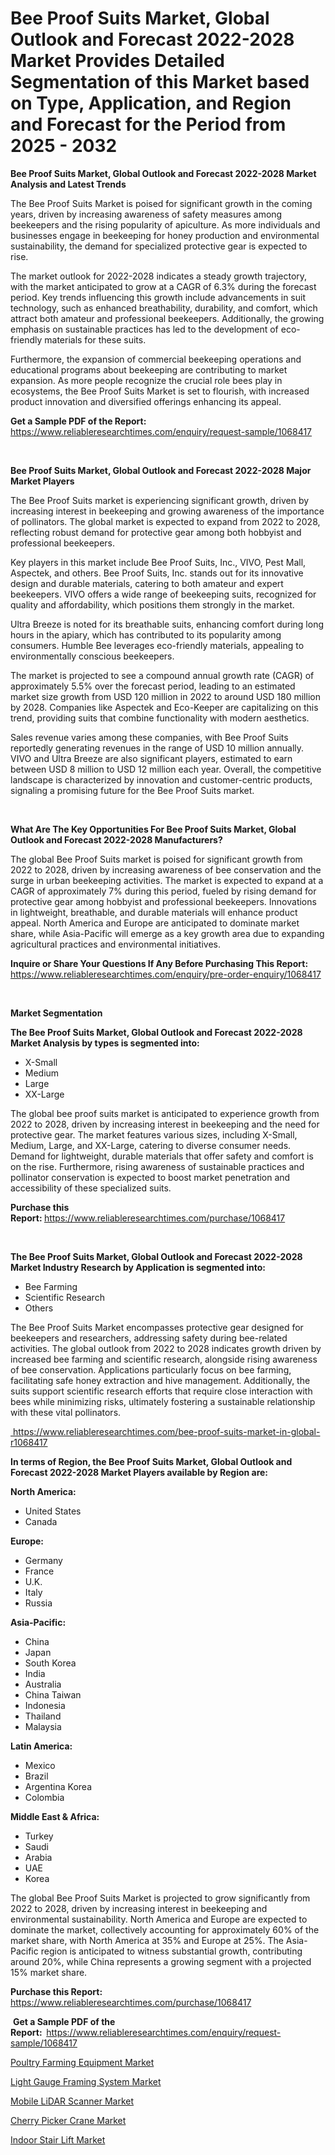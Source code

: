 <p><h1>Bee Proof Suits Market, Global Outlook and Forecast 2022-2028 Market Provides Detailed Segmentation of this Market based on Type, Application, and Region and Forecast for the Period from 2025 - 2032</h1></p><p><strong>Bee Proof Suits Market, Global Outlook and Forecast 2022-2028 Market Analysis and Latest Trends</strong></p>
<p><p>The Bee Proof Suits Market is poised for significant growth in the coming years, driven by increasing awareness of safety measures among beekeepers and the rising popularity of apiculture. As more individuals and businesses engage in beekeeping for honey production and environmental sustainability, the demand for specialized protective gear is expected to rise. </p><p>The market outlook for 2022-2028 indicates a steady growth trajectory, with the market anticipated to grow at a CAGR of 6.3% during the forecast period. Key trends influencing this growth include advancements in suit technology, such as enhanced breathability, durability, and comfort, which attract both amateur and professional beekeepers. Additionally, the growing emphasis on sustainable practices has led to the development of eco-friendly materials for these suits. </p><p>Furthermore, the expansion of commercial beekeeping operations and educational programs about beekeeping are contributing to market expansion. As more people recognize the crucial role bees play in ecosystems, the Bee Proof Suits Market is set to flourish, with increased product innovation and diversified offerings enhancing its appeal.</p></p>
<p><strong>Get a Sample PDF of the Report:&nbsp;</strong> <a href="https://www.reliableresearchtimes.com/enquiry/request-sample/1068417?utm_campaign=3346&utm_medium=2&utm_source=Github&utm_content=ia&utm_term=21032025&utm_id=bee-proof-suits-market-global-outlook-and-forecast-2022-2028">https://www.reliableresearchtimes.com/enquiry/request-sample/1068417</a></p>
<p>&nbsp;</p>
<p><strong>Bee Proof Suits Market, Global Outlook and Forecast 2022-2028 Major Market Players</strong></p>
<p><p>The Bee Proof Suits market is experiencing significant growth, driven by increasing interest in beekeeping and growing awareness of the importance of pollinators. The global market is expected to expand from 2022 to 2028, reflecting robust demand for protective gear among both hobbyist and professional beekeepers.</p><p>Key players in this market include Bee Proof Suits, Inc., VIVO, Pest Mall, Aspectek, and others. Bee Proof Suits, Inc. stands out for its innovative design and durable materials, catering to both amateur and expert beekeepers. VIVO offers a wide range of beekeeping suits, recognized for quality and affordability, which positions them strongly in the market.</p><p>Ultra Breeze is noted for its breathable suits, enhancing comfort during long hours in the apiary, which has contributed to its popularity among consumers. Humble Bee leverages eco-friendly materials, appealing to environmentally conscious beekeepers.</p><p>The market is projected to see a compound annual growth rate (CAGR) of approximately 5.5% over the forecast period, leading to an estimated market size growth from USD 120 million in 2022 to around USD 180 million by 2028. Companies like Aspectek and Eco-Keeper are capitalizing on this trend, providing suits that combine functionality with modern aesthetics.</p><p>Sales revenue varies among these companies, with Bee Proof Suits reportedly generating revenues in the range of USD 10 million annually. VIVO and Ultra Breeze are also significant players, estimated to earn between USD 8 million to USD 12 million each year. Overall, the competitive landscape is characterized by innovation and customer-centric products, signaling a promising future for the Bee Proof Suits market.</p></p>
<p>&nbsp;</p>
<p><strong>What Are The Key Opportunities For Bee Proof Suits Market, Global Outlook and Forecast 2022-2028 Manufacturers?</strong></p>
<p><p>The global Bee Proof Suits market is poised for significant growth from 2022 to 2028, driven by increasing awareness of bee conservation and the surge in urban beekeeping activities. The market is expected to expand at a CAGR of approximately 7% during this period, fueled by rising demand for protective gear among hobbyist and professional beekeepers. Innovations in lightweight, breathable, and durable materials will enhance product appeal. North America and Europe are anticipated to dominate market share, while Asia-Pacific will emerge as a key growth area due to expanding agricultural practices and environmental initiatives.</p></p>
<p><strong>Inquire or Share Your Questions If Any Before Purchasing This Report:</strong> <a href="https://www.reliableresearchtimes.com/enquiry/pre-order-enquiry/1068417?utm_campaign=3346&utm_medium=2&utm_source=Github&utm_content=ia&utm_term=21032025&utm_id=bee-proof-suits-market-global-outlook-and-forecast-2022-2028">https://www.reliableresearchtimes.com/enquiry/pre-order-enquiry/1068417</a></p>
<p>&nbsp;</p>
<p><strong>Market Segmentation</strong></p>
<p><strong>The Bee Proof Suits Market, Global Outlook and Forecast 2022-2028 Market Analysis by types is segmented into:</strong></p>
<p><ul><li>X-Small</li><li>Medium</li><li>Large</li><li>XX-Large</li></ul></p>
<p><p>The global bee proof suits market is anticipated to experience growth from 2022 to 2028, driven by increasing interest in beekeeping and the need for protective gear. The market features various sizes, including X-Small, Medium, Large, and XX-Large, catering to diverse consumer needs. Demand for lightweight, durable materials that offer safety and comfort is on the rise. Furthermore, rising awareness of sustainable practices and pollinator conservation is expected to boost market penetration and accessibility of these specialized suits.</p></p>
<p><strong>Purchase this Report:&nbsp;</strong><a href="https://www.reliableresearchtimes.com/purchase/1068417?utm_campaign=3346&utm_medium=2&utm_source=Github&utm_content=ia&utm_term=21032025&utm_id=bee-proof-suits-market-global-outlook-and-forecast-2022-2028">https://www.reliableresearchtimes.com/purchase/1068417</a></p>
<p>&nbsp;</p>
<p><strong>The Bee Proof Suits Market, Global Outlook and Forecast 2022-2028 Market Industry Research by Application is segmented into:</strong></p>
<p><ul><li>Bee Farming</li><li>Scientific Research</li><li>Others</li></ul></p>
<p><p>The Bee Proof Suits Market encompasses protective gear designed for beekeepers and researchers, addressing safety during bee-related activities. The global outlook from 2022 to 2028 indicates growth driven by increased bee farming and scientific research, alongside rising awareness of bee conservation. Applications particularly focus on bee farming, facilitating safe honey extraction and hive management. Additionally, the suits support scientific research efforts that require close interaction with bees while minimizing risks, ultimately fostering a sustainable relationship with these vital pollinators.</p></p>
<p><a href="https://www.reliableresearchtimes.com/bee-proof-suits-market-in-global-r1068417?utm_campaign=3346&utm_medium=2&utm_source=Github&utm_content=ia&utm_term=21032025&utm_id=bee-proof-suits-market-global-outlook-and-forecast-2022-2028">&nbsp;https://www.reliableresearchtimes.com/bee-proof-suits-market-in-global-r1068417</a></p>
<p><strong>In terms of Region, the Bee Proof Suits Market, Global Outlook and Forecast 2022-2028 Market Players available by Region are:</strong></p>
<p>
    <p> <strong> North America: </strong>
        <ul>
            <li>United States</li>
            <li>Canada</li>
        </ul>
        </p> 
    <p> <strong> Europe: </strong>
        <ul>
            <li>Germany</li>
            <li>France</li>
            <li>U.K.</li>
            <li>Italy</li>
            <li>Russia</li>
        </ul>
        </p> 
    <p> <strong> Asia-Pacific: </strong>
        <ul>
            <li>China</li>
            <li>Japan</li>
            <li>South Korea</li>
            <li>India</li>
            <li>Australia</li>
            <li>China Taiwan</li>
            <li>Indonesia</li>
            <li>Thailand</li>
            <li>Malaysia</li>
        </ul>
        </p> 
    <p> <strong> Latin America: </strong>
        <ul>
            <li>Mexico</li>
            <li>Brazil</li>
            <li>Argentina Korea</li>
            <li>Colombia</li>
        </ul>
        </p> 
    <p> <strong> Middle East & Africa: </strong>
        <ul>
            <li>Turkey</li>
            <li>Saudi</li>
            <li>Arabia</li>
            <li>UAE</li>
            <li>Korea</li>
        </ul>
    </p>
    </p>
<p><p>The global Bee Proof Suits Market is projected to grow significantly from 2022 to 2028, driven by increasing interest in beekeeping and environmental sustainability. North America and Europe are expected to dominate the market, collectively accounting for approximately 60% of the market share, with North America at 35% and Europe at 25%. The Asia-Pacific region is anticipated to witness substantial growth, contributing around 20%, while China represents a growing segment with a projected 15% market share.</p></p>
<p><strong>Purchase this Report: </strong><a href="https://www.reliableresearchtimes.com/purchase/1068417?utm_campaign=3346&utm_medium=2&utm_source=Github&utm_content=ia&utm_term=21032025&utm_id=bee-proof-suits-market-global-outlook-and-forecast-2022-2028">https://www.reliableresearchtimes.com/purchase/1068417</a></p>
<p>&nbsp;<strong>Get a Sample PDF of the Report:&nbsp;&nbsp;</strong><a href="https://www.reliableresearchtimes.com/enquiry/request-sample/1068417?utm_campaign=3346&utm_medium=2&utm_source=Github&utm_content=ia&utm_term=21032025&utm_id=bee-proof-suits-market-global-outlook-and-forecast-2022-2028">https://www.reliableresearchtimes.com/enquiry/request-sample/1068417</a></p>
<p><strong></strong></p>
<p><p><a href="https://www.linkedin.com/pulse/poultry-farming-equipment-market-growth-forecast-from-2025-lz7je?utm_campaign=3346&utm_medium=2&utm_source=Github&utm_content=ia&utm_term=21032025&utm_id=bee-proof-suits-market-global-outlook-and-forecast-2022-2028">Poultry Farming Equipment Market</a></p><p><a href="https://www.linkedin.com/pulse/light-gauge-framing-system-market-global-share-ranking-overall-305ze?utm_campaign=3346&utm_medium=2&utm_source=Github&utm_content=ia&utm_term=21032025&utm_id=bee-proof-suits-market-global-outlook-and-forecast-2022-2028">Light Gauge Framing System Market</a></p><p><a href="https://www.linkedin.com/pulse/mobile-lidar-scanner-landscape-product-spectrum-market-trajectories-oi9pe?utm_campaign=3346&utm_medium=2&utm_source=Github&utm_content=ia&utm_term=21032025&utm_id=bee-proof-suits-market-global-outlook-and-forecast-2022-2028">Mobile LiDAR Scanner Market</a></p><p><a href="https://www.linkedin.com/pulse/cherry-picker-crane-momentum-charting-141-cagr-path-2025-2032-zuqpe?utm_campaign=3346&utm_medium=2&utm_source=Github&utm_content=ia&utm_term=21032025&utm_id=bee-proof-suits-market-global-outlook-and-forecast-2022-2028">Cherry Picker Crane Market</a></p><p><a href="https://www.linkedin.com/pulse/indoor-stair-lift-market-analysis-report-provides-future-trend-youfe?utm_campaign=3346&utm_medium=2&utm_source=Github&utm_content=ia&utm_term=21032025&utm_id=bee-proof-suits-market-global-outlook-and-forecast-2022-2028">Indoor Stair Lift Market</a></p></p>
